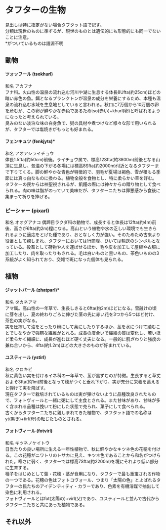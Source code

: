 # タフターの生物  
見出しは特に指定がない場合タフタット語で記す。  
分類は現世のものに準ずるが、現世のものとは遺伝的にも形態的にも同一でないことに注意。  
\*がついているものは語源不明  

## 動物  
#### ツォッフール (tsokhurl)  
和名 アカフナ  
フナ科。火山性の温泉の流れ込む河川や湖に生息する体長8Ufta(約25cm)ほどの暗い赤色の魚。餌となるプランクトンが温泉の成分を栄養にするため、本種も温泉の流れ込む水域を生息地としていると言われる。秋口に7万個から10万個の卵を産むが、この卵が鮮やかな赤色であるためtso(赤い)+khurl(卵)と呼ばれるようになったと考えられている。  
臭みのない淡泊な味の白身魚で、粥の具材や煮つけなど様々な形で用いられるが、タフターでは塩焼きがもっとも好まれる。  

#### フェンキュツ (fenkjyts)*  
和名 アオアシライチョウ  
体長1.5fta(約50cm)前後。ライチョウ属で、標高12Sfta(約3800m)前後となる山頂に生息し、気温の下がる冬場には標高8Sfta(約2000m)付近となるタフターまで下りてくる。脚の鮮やかな青色が特徴的で、羽毛が夏場は褐色、雪が積もる季節には真っ白なものに換わる。植物全般を食物とし、特に柔らかい草を好む。  
タフターの民からは神聖視されるが、飢饉の際には神々からの贈り物として食べられる。肉の味は脂がのっていて美味だが、タフターニたちは罪悪感から食後に集まって祈りを捧げる。  

### ピーシャー (pixarl)
和名 オオグアナコ
偶蹄目ラクダ科の動物で、成長すると体長は12fta(約4m)前後、高さが6fta(約2m)程になる。高山という植物や水の乏しい環境でも生きられるように適応をとげた種であり、おとなしく力が強い。そのためため古来より役畜として親しまれ、タフターにおいては行商隊、ひいては輸送のシンボルとなっている。役畜として荷物や人を運ばせるほか、毛や皮を加工して屋根や衣服に加工したり、肉を取ったりもされる。毛は白いものと黒いもの、茶色いものの3系統がよく知られており、交雑で斑になった個体も見られる。

## 植物  
#### ジャットパール (zhatparl)*  
和名 タカネアマ  
アマ属。高山性の一年草で、生長しきると6fta(約2m)ほどになる。雪融けの頃に芽を出し、夏の終わりごろに伸びた茎の先に赤い花を3つから5つほど付け、茶色の実がなる。  
実を圧搾して油をとったり粉にして薬にしたりするほか、茎を水につけて踏むことでしなやかで強靭な繊維がとれる。成長の度合いで繊維の質は変化し、若いほど柔らかく繊細に、成長が進むほど硬く丈夫になる。一般的に肌ざわりと強度の兼ね合いから、4fta(約1.2m)ほどの大きさのものが好まれている。  

#### ユスティール (ystirl)  
和名 クロキビ  
秋に黄色い実を付けるイネ科の一年草で、茎が黒ずむのが特徴。生長すると草丈およそ3fta(約1m)前後となって穂がつくと垂れ下がり、実が充分に栄養を蓄えると弾けて実を飛ばす。  
現在タフターで栽培されているものは実が弾けないように品種改良されたもので、フォトヴィールと一緒に粥にして主食とされる。また甘味があり、甘味が多く含まれる品種は挽いて粉にした状態で売られ、菓子にして食べられる。  
古くからタフターニたちに親しまれてきた植物で、タフタット語での名称はyt(黒き)+tirl(母)の転じたものとされる。  

#### フォトヴィール (fotvirl)
和名 キツネノケイトウ  
日当たりの良い場所に生える一年性植物で、秋に鮮やかなキツネ色の花穂を付ける。この花穂がニワトリのトサカに見え、キツネ色であることから和名がつけられた。寒さに弱く、タフターでは標高7Sfta(約2200m)を境にそれより低い部分に生育する。  
種子をはじめとして葉・花穂・茎が食用になり、タフターで最も重宝される作物の一つである。花穂の色はフォトコヴォール、つまり「太陽の色」とよばれるタフターの民たちのアイデンティティ・カラーであり、色素を有機溶媒で抽出して染色に利用される。  
フォトヴィールとはfot(太陽の)+virl(父)であり、ユスティールと並んで古代からタフターニたちと共にあった植物である。

## それ以外
